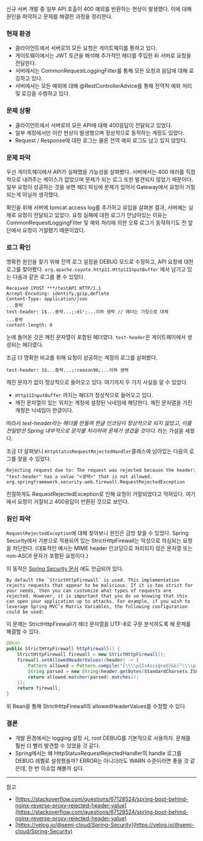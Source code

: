 신규 서버 개발 중 일부 API 호출이 400 예외를 반환하는 현상이 발생했다. 이에 대해 원인을 파악하고 문제를 해결한 과정을 정리한다.

### 현재 환경

- 클라이언트에서 서버로의 모든 요청은 게이트웨이를 통하고 있다.
- 게이트웨이에서는 JWT 토큰을 해석해 추가적인 헤더를 주입한 뒤 서버로 요청을 전달한다.
- 서버에서는 CommonRequestLoggingFilter를 통해 모든 요청과 응답에 대해 로깅하고 있다.
- 서버에서는 모든 예외에 대해 @RestControllerAdvice를 통해 전역적 예외 처리 및 로깅을 수행하고 있다.

### 문제 상황

- 클라이언트에서 서버로의 모든 API에 대해 400응답이 전달되고 있었다.
- 일부 계정에서만 이런 현상이 발생했으며 정상적으로 동작하는 계정도 있었다.
- Request / Response에 대한 로그는 물론 전역 예외 로그도 남고 있지 않았다.

### 문제 파악

우선 게이트웨이에서 API가 실패했을 가능성을 살펴봤다. 서버에서는 400 에러를 직접적으로 내려주는 케이스가 없었으며 문제가 되는 로그 또한 발견되지 않았기 때문이다. 일부 요청이 성공하는 것을 보면 헤더 파싱에 문제가 있어서 Gateway에서 요청이 거절되는게 아닐까 생각했다.

확인을 위해 서버에 tomcat access log를 추가하고 유입을 살펴본 결과, 서버에는 실제로 요청이 전달되고 있었다. 요청 실패에 대한 로그가 안남아있는 이유는 CommonRequestLoggingFilter 및 예외 처리에 의한 오류 로그가 동작하기도 전 앞단에서 요청이 거절됐기 때문이었다.

### 로그 확인

명확한 원인을 찾기 위해 전역 로그 설정을 DEBUG 모드로 수정하고, API 요청에 대한 로그를 찾아봤다. `org.apache.coyote.http11.Http11InputBuffer` 에서 남기고 있는 다음과 같은 로그를 볼 수 있었다.

```
Received [POST ***/testAPI HTTP/1.1
Accept-Encoding: identify,gzip,deflate
Content-Type: application/json
...중략
test-header: 1$...중략...;:ëì¹;...이하 생략 // 헤더는 가칭으로 대체
...중략
content-length: 0
```

눈에 들어온 것은 깨진 문자열이 포함된 헤더였다. `test-header`은 게이트웨이에서 생성되는 헤더였다.

조금 더 명확한 비교를 위해 요청이 성공하는 계정의 로그를 살펴봤다.

```
test-header: 1$...중략...;:reason96;...이하 생략
```

깨진 문자가 없이 정상적으로 들어오고 있다. 여기까지 두 가지 사실을 알 수 있었다.

- `Http11InputBuffer` 까지는 헤더가 정상적으로 들어오고 있다.
- 깨진 문자열이 있는 위치는 계정에 설정된 닉네임에 해당한다. 깨진 문자열을 가진 계정은 닉네임이 한글이다.

따라서 _test-header라는 헤더를 만들며 한글 인코딩이 정상적으로 되지 않았고, 이를 전달받은 Spring 내부적으로 문자를 처리하며 문제가 생겼을 것이다._ 라는 가설을 세웠다.

조금 더 살펴보니 `HttpStatusRequestRejectedHandler`클래스에 남아있는 다음의 로그를 찾을 수 있었다.

```
Rejecting request due to: The request was rejected because the header: 
"test-header" has a value "<생략>" that is not allowed.
org.springframework.security.web.firewall.RequestRejectedException
```

친절하게도 RequestRejectedException로 인해 요청이 거절되었다고 적혀있다. 여기에서 요청이 거절되고 400응답이 반환된 것으로 보인다.

### 원인 파악

`RequestRejectedException`에 대해 찾아보니 원인은 금방 찾을 수 있었다. Spring Security에서 기본으로 적용되어 있는 StrictHttpFirewall는 악성으로 의심되는 요청을 차단한다. (대표적인 예시는 MIME header 인코딩으로 처리되지 않은 문자열 또는 non-ASCII 문자가 포함된 요청이다.)

이 동작은 [Spring Security 문서]([https://docs.spring.io/spring-security/site/docs/5.4.2/reference/html5/#servlet-httpfirewall-headers-parameters](https://docs.spring.io/spring-security/site/docs/5.4.2/reference/html5/#servlet-httpfirewall-headers-parameters)) 에도 언급되어 있다.

	By default the `StrictHttpFirewall` is used. This implementation rejects requests that appear to be malicious. If it is too strict for your needs, then you can customize what types of requests are rejected. However, it is important that you do so knowing that this can open your application up to attacks. For example, if you wish to leverage Spring MVC’s Matrix Variables, the following configuration could be used:

이 문제는 StrictHttpFirewall가 헤더 문자열을 UTF-8로 구문 분석하도록 해 문제를 해결할 수 있다.

```java
@Bean
public StrictHttpFirewall httpFirewall() {
    StrictHttpFirewall firewall = new StrictHttpFirewall();
    firewall.setAllowedHeaderValues((header) -> {
        Pattern allowed = Pattern.compile("[\\\\p{IsAssigned}&&[^\\\\p{IsControl}]]*");
        String parsed = new String(header.getBytes(StandardCharsets.ISO_8859_1), StandardCharsets.UTF_8);
        return allowed.matcher(parsed).matches();
    });
    return firewall;
}
```

위 Bean을 통해 StrictHttpFirewall의 allowedHeaderValues를 수정할 수 있다.

### 결론

- 개발 환경에서는 logging 설정 시, root DEBUG를 기본적으로 사용하자. 문제를 훨씬 더 빨리 발견할 수 있었을 것 같다.
- Spring에서는 왜 HttpStatusRequestRejectedHandler의 handle 로그를 DEBUG 레벨로 설정했을까? ERROR는 아니더라도 WARN 수준이라면 좋을 것 같은데, 한 번 이슈업 해볼까 싶다.

---

참고

- [https://stackoverflow.com/questions/67128524/spring-boot-behind-nginx-reverse-proxy-rejected-header-value](https://stackoverflow.com/questions/67128524/spring-boot-behind-nginx-reverse-proxy-rejected-header-value)
- [https://velog.io/@semi-cloud/Spring-Security](https://velog.io/@semi-cloud/Spring-Security)